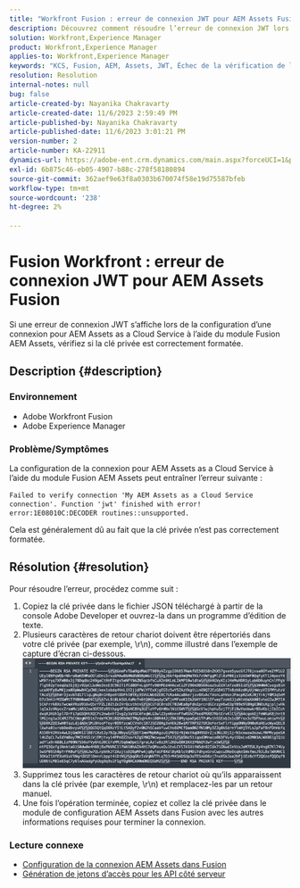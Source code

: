 ```yaml
---
title: "Workfront Fusion : erreur de connexion JWT pour AEM Assets Fusion"
description: Découvrez comment résoudre l’erreur de connexion JWT lors de la configuration d’une connexion à l’aide d’AEM Assets Fusion. Mettez correctement en forme la clé privée.
solution: Workfront,Experience Manager
product: Workfront,Experience Manager
applies-to: Workfront,Experience Manager
keywords: "KCS, Fusion, AEM, Assets, JWT, Échec de la vérification de la connexion"
resolution: Resolution
internal-notes: null
bug: false
article-created-by: Nayanika Chakravarty
article-created-date: 11/6/2023 2:59:49 PM
article-published-by: Nayanika Chakravarty
article-published-date: 11/6/2023 3:01:21 PM
version-number: 2
article-number: KA-22911
dynamics-url: https://adobe-ent.crm.dynamics.com/main.aspx?forceUCI=1&pagetype=entityrecord&etn=knowledgearticle&id=b9511e1f-b57c-ee11-8179-6045bd006295
exl-id: 6b875c46-eb05-4907-b88c-278f58180894
source-git-commit: 362aef9e63f8a0303b670074f58e19d75587bfeb
workflow-type: tm+mt
source-wordcount: '238'
ht-degree: 2%

---
```


# Fusion Workfront : erreur de connexion JWT pour AEM Assets Fusion


Si une erreur de connexion JWT s’affiche lors de la configuration d’une connexion pour AEM Assets as a Cloud Service à l’aide du module Fusion AEM Assets, vérifiez si la clé privée est correctement formatée.

## Description {#description}


### Environnement

- Adobe Workfront Fusion
- Adobe Experience Manager


### Problème/Symptômes

La configuration de la connexion pour AEM Assets as a Cloud Service à l’aide du module Fusion AEM Assets peut entraîner l’erreur suivante :


```
Failed to verify connection 'My AEM Assets as a Cloud Service connection'. Function 'jwt' finished with error! error:1E08010C:DECODER routines::unsupported.
```


Cela est généralement dû au fait que la clé privée n’est pas correctement formatée.


## Résolution {#resolution}


Pour résoudre l’erreur, procédez comme suit :

1. Copiez la clé privée dans le fichier JSON téléchargé à partir de la console Adobe Developer et ouvrez-la dans un programme d’édition de texte.
2. Plusieurs caractères de retour chariot doivent être répertoriés dans votre clé privée (par exemple, \r\n), comme illustré dans l’exemple de capture d’écran ci-dessous.     ![](assets/3dbe4410-3d5e-ee11-be6f-6045bd006d92.png)
3. Supprimez tous les caractères de retour chariot où qu’ils apparaissent dans la clé privée (par exemple, \r\n) et remplacez-les par un retour manuel.
4. Une fois l’opération terminée, copiez et collez la clé privée dans le module de configuration AEM Assets dans Fusion avec les autres informations requises pour terminer la connexion.


### Lecture connexe

- [Configuration de la connexion AEM Assets dans Fusion](https://experienceleague.adobe.com/docs/workfront/using/adobe-workfront-fusion/fusion-apps-and-modules/aem-assets-modules.html?lang=en)
- [Génération de jetons d’accès pour les API côté serveur](https://experienceleague.adobe.com/docs/experience-manager-cloud-service/content/implementing/developing/generating-access-tokens-for-server-side-apis.html?lang=en#the-server-to-server-flow)
